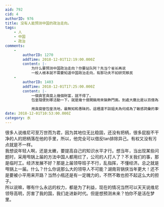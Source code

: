 ```yaml
---
aid: 792
cid: 4
authorID: 976
title: 没有人能预测中国的政治走向。
tags:
    - 人
    - 中国
    - 政治
comments:
    -
        authorID: 1270
        addTime: 2018-12-01T12:19:00.000Z
        content: |-
            为什么要预测中国政治走向？你要站队阿？先当个省长再说  
            一般人根本就不需要知道中国政治走向，有那功夫不如研究移民
    -
        authorID: 1403
        addTime: 2018-12-01T17:25:00.000Z
        content: |-
            一個貪官貪腐上幾個財富，就不得了。  
            包皇隨便到哪活動一下，就是幾十億開銷用來裝飾門面。到處大撒比是以百億為單位進行揮霍。更不用說稱帝開歷史倒車帶來的災難則是無法統計了。

            用貪腐替包皇洗地，最無知和愚昧的。這裡還不談姐夫為何成為了敏感詞彙的事情。
date: 2018-12-01T10:53:00.000Z
category: 水
---
```


很多人说维尼可至万世而为君，因为其地位无比稳固，还没有把柄，很多屁股不干净的人的把柄落在他的手里，所以，他完全可以借反tan排除异己。有权又没有污点就是不一样。  
我想说年轻人啊，还是太嫩，要提高自己的知识水平才行。想当年，当出现某些问题时，采用甩锅上届的方法中国人都用烂了，公司的人打人了？不关我们的事，那是临时工。经济发展不好？那是上届领导班子不行，乱指挥，不懂经济。总之就是甩锅上一届。什么？什么你说那么大的领导人不可能？湖南背锅侠当年更大！还不是要被小平用来开路？当然小瓶还是有一定魄力的，不然不敢也担不起这么大的担子。  
所以说嘛，哪有什么永远的权力，都是为了利益，现在的情况当然可以天天说维尼领导高明，厉害了我的国，我们走进新时代。但是想预测未来？怕你不是活在梦里。
